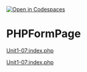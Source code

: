 [![Open in Codespaces](https://classroom.github.com/assets/launch-codespace-f4981d0f882b2a3f0472912d15f9806d57e124e0fc890972558857b51b24a6f9.svg)](https://classroom.github.com/open-in-codespaces?assignment_repo_id=10294533)
# PHPFormPage
[Unit1-07:index.php](/Unit%201-07/index.php)
<p>
  <a href="/Unit%201-07/index.php">Unit1-07:index.php</a>
</p>
